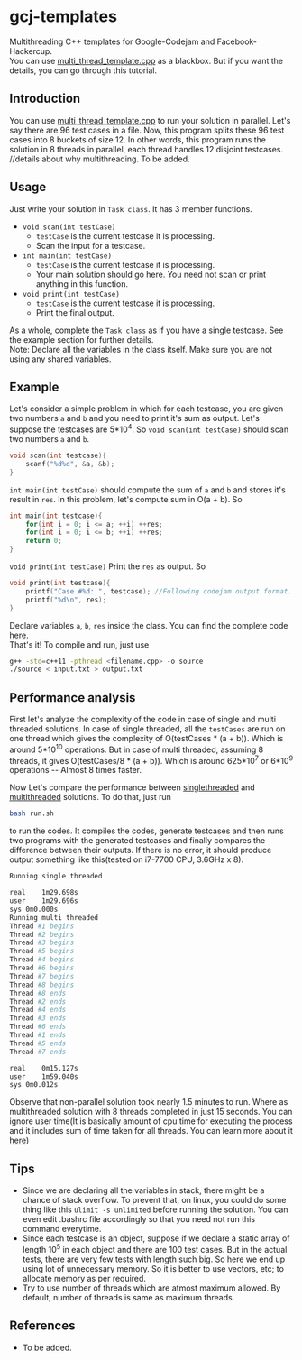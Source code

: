 # gcj-templates
Multithreading C++ templates for Google-Codejam and Facebook-Hackercup.<br>
You can use [multi_thread_template.cpp](https://github.com/FallAndRise/gcj-templates/blob/master/multi_thread_template.cpp) as a blackbox. But if you want the details, you can go through this tutorial.

## Introduction
You can use [multi_thread_template.cpp](https://github.com/FallAndRise/gcj-templates/blob/master/multi_thread_template.cpp) to run your solution in parallel. 
Let's say there are 96 test cases in a file. Now, this program splits these 96 test cases into 8 buckets of size 12. In other words, this program runs the solution in 8 threads in parallel, each thread handles 12 disjoint testcases.<br>
//details about why multithreading. To be added.

## Usage
Just write your solution in `Task class`.
It has 3 member functions.
- `void scan(int testCase)`
  - `testCase` is the current testcase it is processing.
  - Scan the input for a testcase.
- `int main(int testCase)`
  - `testCase` is the current testcase it is processing.
  - Your main solution should go here. You need not scan or print anything in this function.
- `void print(int testCase)`
  - `testCase` is the current testcase it is processing.
  - Print the final output.

As a whole, complete the `Task class` as if you have a single testcase. See the example section for further details.<br>
Note: Declare all the variables in the class itself. Make sure you are not using any shared variables.
## Example
Let's consider a simple problem in which for each testcase, you are given two numbers `a` and `b` and you need to print it's sum as output. Let's suppose the testcases are 5\*10<sup>4</sup>. So `void scan(int testCase)` should scan two numbers `a` and `b`.
```C++
void scan(int testcase){
    scanf("%d%d", &a, &b);
}
```
`int main(int testCase)` should compute the sum of `a` and `b` and stores it's result in `res`. In this problem, let's compute sum in  O(a + b). So
```C++
int main(int testcase){
    for(int i = 0; i <= a; ++i) ++res;
    for(int i = 0; i <= b; ++i) ++res;
    return 0;
}
```
`void print(int testCase)` Print the `res` as output. So
```C++
void print(int testcase){
    printf("Case #%d: ", testcase); //Following codejam output format.
    printf("%d\n", res);
}
```
Declare variables `a`, `b`, `res` inside the class. You can find the complete code [here](https://github.com/FallAndRise/gcj-templates/blob/master/multi_thread_aplusb.cpp).<br>
That's it! To compile and run, just use
```bash
g++ -std=c++11 -pthread <filename.cpp> -o source
./source < input.txt > output.txt
```
## Performance analysis
First let's analyze the complexity of the code in case of single and multi threaded solutions. In case of single threaded, all the `testCases` are run on one thread which gives the complexity of O(testCases \* (a + b)). Which is around 5\*10<sup>10</sup> operations. But in case of multi threaded, assuming 8 threads, it gives O(testCases/8 \* (a + b)). Which is around 625\*10<sup>7</sup> or 6\*10<sup>9</sup> operations -- Almost 8 times faster.

Now Let's compare the performance between [singlethreaded](https://github.com/FallAndRise/gcj-templates/blob/master/single.cpp) and [multithreaded](https://github.com/FallAndRise/gcj-templates/blob/master/multi_thread_aplusb.cpp) solutions. To do that, just run 
```bash
bash run.sh
```
to run the codes. It compiles the codes, generate testcases and then runs two programs with the generated testcases and finally compares the difference between their outputs. If there is no error, it should produce output something like this(tested on i7-7700 CPU, 3.6GHz x 8).
```bash
Running single threaded

real	1m29.698s
user	1m29.696s
sys	0m0.000s
Running multi threaded
Thread #1 begins
Thread #2 begins
Thread #3 begins
Thread #5 begins
Thread #4 begins
Thread #6 begins
Thread #7 begins
Thread #8 begins
Thread #8 ends
Thread #2 ends
Thread #4 ends
Thread #3 ends
Thread #6 ends
Thread #1 ends
Thread #5 ends
Thread #7 ends

real	0m15.127s
user	1m59.040s
sys	0m0.012s
```
Observe that non-parallel solution took nearly 1.5 minutes to run. Where as multithreaded solution with 8 threads completed in just 15 seconds. You can ignore user time(It is basically amount of cpu time for executing the process and it includes sum of time taken for all threads. You can learn more about it [here](https://stackoverflow.com/questions/556405/what-do-real-user-and-sys-mean-in-the-output-of-time1))

## Tips
- Since we are declaring all the variables in stack, there might be a chance of stack overflow. To prevent that, on linux, you could do some thing like this `ulimit -s unlimited` before running the solution. You can even edit .bashrc file accordingly so that you need not run this command everytime.
- Since each testcase is an object, suppose if we declare a static array of length 10<sup>5</sup> in each object and there are 100 test cases. But in the actual tests, there are very few tests with length such big. So here we end up using lot of unnecessary memory. So it is better to use vectors, etc; to allocate memory as per required.
- Try to use number of threads which are atmost maximum allowed. By default, number of threads is same as maximum threads.

## References
- To be added.
